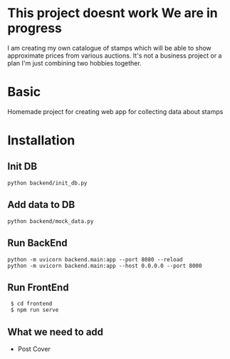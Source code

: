 # This project doesnt work We are in progress
I am creating my own catalogue of stamps which will be able to show approximate prices from various auctions.
It's not a business project or a plan I'm just combining two hobbies together.

# Basic
Homemade project for creating web app for collecting data about stamps

# Installation
## Init DB
```
python backend/init_db.py
```
## Add data to DB
```
python backend/mock_data.py
```

## Run BackEnd
```
python -m uvicorn backend.main:app --port 8080 --reload
python -m uvicorn backend.main:app --host 0.0.0.0 --port 8000
```

## Run FrontEnd
```
 $ cd frontend
 $ npm run serve
```

## What we need to add
- Post Cover
